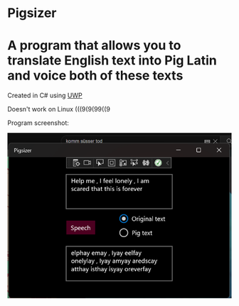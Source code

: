 # Pigsizer

# A program that allows you to translate English text into Pig Latin and voice both of these texts

Created in C# using [UWP](https://learn.microsoft.com/ru-ru/windows/uwp/get-started/universal-application-platform-guide)

Doesn't work on Linux (((9(9(99((9

Program screenshot:

![](https://github.com/Vertiigor/Pigsizer/blob/master/Pigsizer/Screenshots/Screenshot.png)
